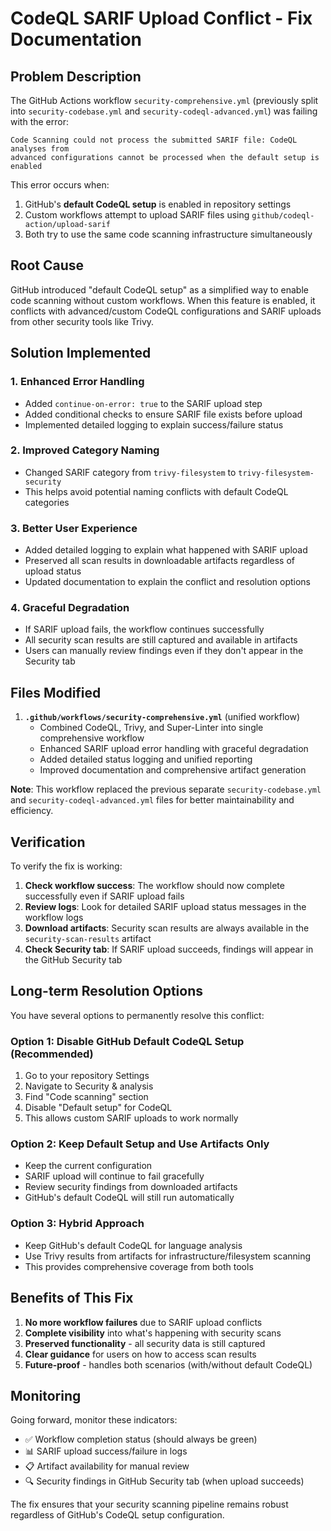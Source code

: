 # CodeQL SARIF Upload Conflict - Fix Documentation

## Problem Description

The GitHub Actions workflow `security-comprehensive.yml` (previously split into `security-codebase.yml` and `security-codeql-advanced.yml`) was failing with the error:

```
Code Scanning could not process the submitted SARIF file: CodeQL analyses from 
advanced configurations cannot be processed when the default setup is enabled
```

This error occurs when:
1. GitHub's **default CodeQL setup** is enabled in repository settings
2. Custom workflows attempt to upload SARIF files using `github/codeql-action/upload-sarif`
3. Both try to use the same code scanning infrastructure simultaneously

## Root Cause

GitHub introduced "default CodeQL setup" as a simplified way to enable code scanning without custom workflows. When this feature is enabled, it conflicts with advanced/custom CodeQL configurations and SARIF uploads from other security tools like Trivy.

## Solution Implemented

### 1. Enhanced Error Handling
- Added `continue-on-error: true` to the SARIF upload step
- Added conditional checks to ensure SARIF file exists before upload
- Implemented detailed logging to explain success/failure status

### 2. Improved Category Naming
- Changed SARIF category from `trivy-filesystem` to `trivy-filesystem-security`
- This helps avoid potential naming conflicts with default CodeQL categories

### 3. Better User Experience
- Added detailed logging to explain what happened with SARIF upload
- Preserved all scan results in downloadable artifacts regardless of upload status
- Updated documentation to explain the conflict and resolution options

### 4. Graceful Degradation
- If SARIF upload fails, the workflow continues successfully
- All security scan results are still captured and available in artifacts
- Users can manually review findings even if they don't appear in the Security tab

## Files Modified

1. **`.github/workflows/security-comprehensive.yml`** (unified workflow)
   - Combined CodeQL, Trivy, and Super-Linter into single comprehensive workflow
   - Enhanced SARIF upload error handling with graceful degradation
   - Added detailed status logging and unified reporting
   - Improved documentation and comprehensive artifact generation

**Note**: This workflow replaced the previous separate `security-codebase.yml` and `security-codeql-advanced.yml` files for better maintainability and efficiency.

## Verification

To verify the fix is working:

1. **Check workflow success**: The workflow should now complete successfully even if SARIF upload fails
2. **Review logs**: Look for detailed SARIF upload status messages in the workflow logs
3. **Download artifacts**: Security scan results are always available in the `security-scan-results` artifact
4. **Check Security tab**: If SARIF upload succeeds, findings will appear in the GitHub Security tab

## Long-term Resolution Options

You have several options to permanently resolve this conflict:

### Option 1: Disable GitHub Default CodeQL Setup (Recommended)
1. Go to your repository Settings
2. Navigate to Security & analysis
3. Find "Code scanning" section
4. Disable "Default setup" for CodeQL
5. This allows custom SARIF uploads to work normally

### Option 2: Keep Default Setup and Use Artifacts Only
- Keep the current configuration
- SARIF upload will continue to fail gracefully
- Review security findings from downloaded artifacts
- GitHub's default CodeQL will still run automatically

### Option 3: Hybrid Approach
- Keep GitHub's default CodeQL for language analysis
- Use Trivy results from artifacts for infrastructure/filesystem scanning
- This provides comprehensive coverage from both tools

## Benefits of This Fix

1. **No more workflow failures** due to SARIF upload conflicts
2. **Complete visibility** into what's happening with security scans
3. **Preserved functionality** - all security data is still captured
4. **Clear guidance** for users on how to access scan results
5. **Future-proof** - handles both scenarios (with/without default CodeQL)

## Monitoring

Going forward, monitor these indicators:

- ✅ Workflow completion status (should always be green)
- 📊 SARIF upload success/failure in logs
- 📋 Artifact availability for manual review
- 🔍 Security findings in GitHub Security tab (when upload succeeds)

The fix ensures that your security scanning pipeline remains robust regardless of GitHub's CodeQL setup configuration.

